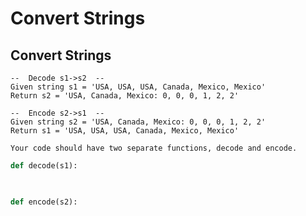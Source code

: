 # Convert Strings

## Convert Strings

```text
--  Decode s1->s2  --
Given string s1 = 'USA, USA, USA, Canada, Mexico, Mexico'
Return s2 = 'USA, Canada, Mexico: 0, 0, 0, 1, 2, 2'

--  Encode s2->s1  --
Given string s2 = 'USA, Canada, Mexico: 0, 0, 0, 1, 2, 2'
Return s1 = 'USA, USA, USA, Canada, Mexico, Mexico'

Your code should have two separate functions, decode and encode.
```

```python
def decode(s1):
    


def encode(s2):
```

